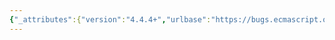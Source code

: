 ```yaml
---
{"_attributes":{"version":"4.4.4+","urlbase":"https://bugs.ecmascript.org/","maintainer":"dherman@mozilla.com"},"bug":{"bug_id":3013,"creation_ts":"2014-07-20 11:36:00 -0700","short_desc":"[[Module]]  isn't a Module object, its a ModuleLinkage Record","delta_ts":"2014-10-14 15:18:03 -0700","product":"Draft for 6th Edition","component":"Modules","version":"Rev 26: July 18, 2014 Draft","rep_platform":"All","op_sys":"All","bug_status":"RESOLVED","resolution":"FIXED","priority":"Normal","bug_severity":"enhancement","everconfirmed":true,"reporter":{"uid":"johnjbarton","name":"johnjbarton"},"assigned_to":{"uid":"allen","name":"Allen Wirfs-Brock"},"cc":["dherman","jorendorff","samth"],"long_desc":[{"commentid":9408,"comment_count":0,"who":{"uid":"johnjbarton","name":"johnjbarton"},"bug_when":"2014-07-20 11:36:44 -0700","thetext":"The definition in\n\n15.2.3.2 Load Records and LoadRequest Objects\n\n[[Module]]\t\tThe Module object produced by this load, or undefined\n\ncompounds the confusion caused by the unfortunately ambiguous naming of [[Module]] and newModule().\n\nAs far as I can tell [[Module]] is a ModuleLinkage record, that is metatdata about a module created by 15.2.5.1.1 CreateModuleLinkageRecord. It includes a property `.module` set in 15.2.5.6 LinkDynamicModules.  This property has the properties of a \"Module Instance Object\" which is not defined in the spec, but seem to be the type that should be returned by `newModule()`.  In other words, \"[[Module]].module\" isA Module.\n\nChanging the definition above to \"The ModuleLinkage record produced by this load or undefined\" would help a bit. Changing [[Module]] to [[ModuleLinkage]] would help dramatically. Then we could say \"[[ModuleLinkage]].module isA Module\"."},{"commentid":10324,"comment_count":1,"who":{"uid":"allen","name":"Allen Wirfs-Brock"},"bug_when":"2014-10-11 17:39:31 -0700","thetext":"fixed in rev28 editor's draft"},{"commentid":10490,"comment_count":2,"who":{"uid":"allen","name":"Allen Wirfs-Brock"},"bug_when":"2014-10-14 15:18:03 -0700","thetext":"fixed in rev28"}]}}
---
```

